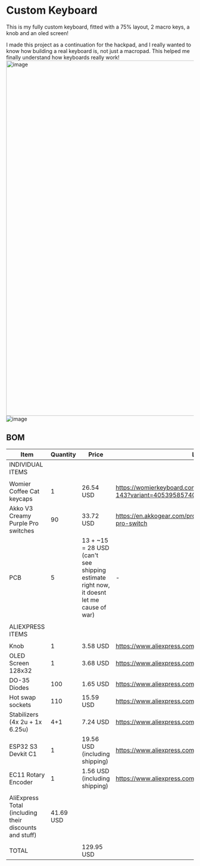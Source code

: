 # Custom Keyboard
This is my fully custom keyboard, fitted with a 75% layout, 2 macro keys, a knob and an oled screen!

I made this project as a continuation for the hackpad, and I really wanted to know how building a real keyboard is, not just a macropad. This helped me finally understand how keyboards really work!
<img width="955" alt="image" src="https://github.com/user-attachments/assets/7a19c45c-c10f-4503-a9ba-72462c3c3f7b" /> <br>
![image](https://github.com/user-attachments/assets/a9189c0c-3f63-4a1f-89da-568efe2e290b)

## BOM

|Item                                                  |Quantity  |Price                                                                                   |Link #                                                                          |
|------------------------------------------------------|----------|----------------------------------------------------------------------------------------|--------------------------------------------------------------------------------|
|INDIVIDUAL ITEMS                                      |          |                                                                                        |                                                                                |
|                                                      |          |                                                                                        |                                                                                |
|Womier Coffee Cat keycaps                             |1         |26.54 USD                                                                               |https://womierkeyboard.com/products/womier-coffee-cat-143?variant=40539585740871|
|Akko V3 Creamy Purple Pro switches                    |90        |33.72 USD                                                                               |https://en.akkogear.com/product/akko-v3-creamy-purple-pro-switch                |
|PCB                                                   |5         |13 + ~15 = 28 USD (can't see shipping estimate right now, it doesnt let me cause of war)|-                                                                               |
|                                                      |          |                                                                                        |                                                                                |
|ALIEXPRESS ITEMS                                      |          |                                                                                        |                                                                                |
|                                                      |          |                                                                                        |                                                                                |
|Knob                                                  |1         |3.58 USD                                                                                |https://www.aliexpress.com/item/1005007576522714.html                           |
|OLED Screen 128x32                                    |1         |3.68 USD                                                                                |https://www.aliexpress.com/item/1005007038294972.html                           |
|DO-35 Diodes                                          |100       |1.65 USD                                                                                |https://www.aliexpress.com/item/4000142272546.html                              |
|Hot swap sockets                                      |110       |15.59 USD                                                                               |https://www.aliexpress.com/item/1005007476614771.html                           |
|Stabilizers (4x 2u + 1x 6.25u)                        |4+1       |7.24 USD                                                                                |https://www.aliexpress.com/item/1005006528731543.html                           |
|ESP32 S3 Devkit C1                                    |1         |19.56 USD (including shipping)                                                          |https://www.aliexpress.com/item/1005003979778978.html                           |
|EC11 Rotary Encoder                                   |1         |1.56 USD (including shipping)                                                           |https://www.aliexpress.com/item/1975155185.html                                 |
|                                                      |          |                                                                                        |                                                                                |
|AliExpress Total (including their discounts and stuff)| 41.69 USD|                                                                                        |                                                                                |
|                                                      |          |                                                                                        |                                                                                |
|TOTAL                                                 |          |129.95 USD                                                                              |                                                                                |
